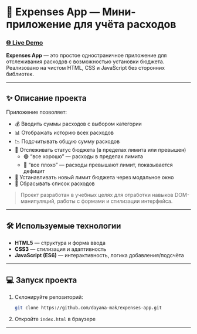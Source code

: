 # 💸 Expenses App — Мини-приложение для учёта расходов

### [🌐 Live Demo](https://dayana-mak.github.io/expenses-app/)

**Expenses App** — это простое одностраничное приложение для отслеживания расходов с возможностью установки бюджета. Реализовано на чистом HTML, CSS и JavaScript без сторонних библиотек.

---

## ✨ Описание проекта

Приложение позволяет:

- 💰 Вводить суммы расходов с выбором категории
- 📊 Отображать историю всех расходов
- 📉 Подсчитывать общую сумму расходов
- 🚦 Отслеживать статус бюджета (в пределах лимита или превышен)
    - 🟢 “все хорошо” — расходы в пределах лимита
    - 🔴 “все плохо” — расходы превышают лимит, показывается дефицит
- 🎯 Устанавливать новый лимит бюджета через модальное окно
- 🔁 Сбрасывать список расходов


> Проект разработан в учебных целях для отработки навыков DOM-манипуляций, работы с формами и стилизации интерфейса.

---

## 🛠️ Используемые технологии

- **HTML5** — структура и форма ввода
- **CSS3** — стилизация и адаптивность
- **JavaScript (ES6)** — интерактивность, логика добавления/подсчёта

---

## 💻 Запуск проекта

1. Склонируйте репозиторий:
   ```bash
   git clone https://github.com/dayana-mak/expenses-app.git
   ```
2. Откройте `index.html` в браузере

---

